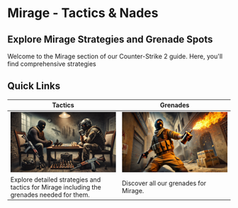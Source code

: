 # Mirage - Tactics & Nades

## Explore Mirage Strategies and Grenade Spots

Welcome to the Mirage section of our Counter-Strike 2 guide. Here, you'll find comprehensive strategies

## Quick Links

| Tactics                                                                 | Grenades                                                              |
|-------------------------------------------------------------------------|-----------------------------------------------------------------------|
| [![Tactics Index](./assets/img/tactics.jpg)](./tactics/mirage_tactics.md)         | [![Nade Index](./assets/img/nades.jpg)](./nades/mirage_nades.md)              |
| Explore detailed strategies and tactics for Mirage including the grenades needed for them. | Discover all our grenades for Mirage.                                  |
